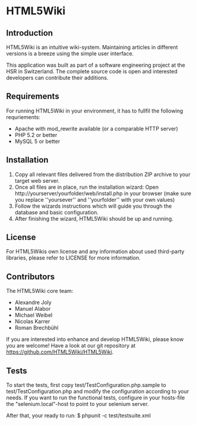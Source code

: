 HTML5Wiki
=========

Introduction
------------
HTML5Wiki is an intuitive wiki-system. Maintaining articles in different versions is a breeze using the simple user interface.

This application was built as part of a software engineering project at the HSR in Switzerland. The complete source code is open and interested developers can contribute their additions.


Requirements
------------
For running HTML5Wiki in your environment, it has to fullfil the following requriements:

- Apache with mod_rewrite available (or a comparable HTTP server)
- PHP 5.2 or better
- MySQL 5 or better

Installation
------------
1. Copy all relevant files delivered from the distribution ZIP archive to your target web server.
2. Once all files are in place, run the installation wizard: Open http://yourserver/yourfolder/web/install.php in your browser (make sure you replace ''yoursever'' and ''yourfolder'' with your own values)
3. Follow the wizards instructions which will guide you through the database and basic configuration.
4. After finishing the wizard, HTML5Wiki should be up and running.

License
-------
For HTML5Wikis own license and any information about used third-party libraries, please refer to LICENSE for more information.


Contributors
------------
The HTML5Wiki core team:

- Alexandre Joly
- Manuel Alabor
- Michael Weibel
- Nicolas Karrer
- Roman Brechbühl

If you are interested into enhance and develop HTML5Wiki, please know you are welcome! Have a look at our git repository at https://github.com/HTML5Wiki/HTML5Wiki.

Tests
-----
To start the tests, first copy test/TestConfiguration.php.sample to test/TestConfiguration.php and modify the configuration according to your needs.
If you want to run the functional tests, configure in your hosts-file the "selenium.local"-host to point to your selenium server.

After that, your ready to run:
    $ phpunit -c test/testsuite.xml